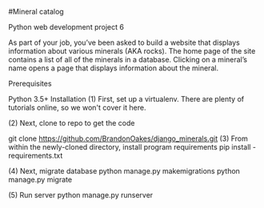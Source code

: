 #Mineral catalog

Python web development project 6

As part of your job, you’ve been asked to build a website that displays information about various minerals (AKA rocks). The home page of the site contains a list of all of the minerals in a database. Clicking on a mineral’s name opens a page that displays information about the mineral.


Prerequisites

Python 3.5+ Installation
(1) First, set up a virtualenv. There are plenty
of tutorials online, so we won't cover it here.

(2) Next, clone to repo to get the code

git clone https://github.com/BrandonOakes/django_minerals.git
(3) From within the newly-cloned directory,
install program requirements
pip install - requirements.txt

(4) Next, migrate database
python manage.py makemigrations
python manage.py migrate

(5) Run server
python manage.py runserver
